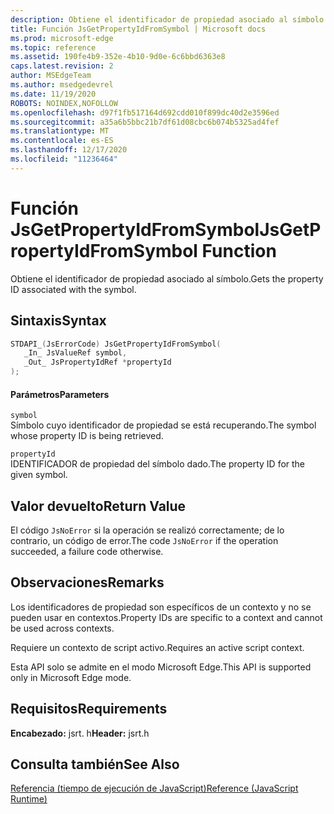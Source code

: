 ```yaml
---
description: Obtiene el identificador de propiedad asociado al símbolo.
title: Función JsGetPropertyIdFromSymbol | Microsoft docs
ms.prod: microsoft-edge
ms.topic: reference
ms.assetid: 190fe4b9-352e-4b10-9d0e-6c6bbd6363e8
caps.latest.revision: 2
author: MSEdgeTeam
ms.author: msedgedevrel
ms.date: 11/19/2020
ROBOTS: NOINDEX,NOFOLLOW
ms.openlocfilehash: d97f1fb517164d692cdd010f899dc40d2e3596ed
ms.sourcegitcommit: a35a6b5bbc21b7df61d08cbc6b074b5325ad4fef
ms.translationtype: MT
ms.contentlocale: es-ES
ms.lasthandoff: 12/17/2020
ms.locfileid: "11236464"
---
```

# <span data-ttu-id="e1751-103">Función JsGetPropertyIdFromSymbol</span><span class="sxs-lookup"><span data-stu-id="e1751-103">JsGetPropertyIdFromSymbol Function</span></span>

<span data-ttu-id="e1751-104">Obtiene el identificador de propiedad asociado al símbolo.</span><span class="sxs-lookup"><span data-stu-id="e1751-104">Gets the property ID associated with the symbol.</span></span>  
  
## <span data-ttu-id="e1751-105">Sintaxis</span><span class="sxs-lookup"><span data-stu-id="e1751-105">Syntax</span></span>  
  
```cpp  
STDAPI_(JsErrorCode) JsGetPropertyIdFromSymbol(  
   _In_ JsValueRef symbol,  
   _Out_ JsPropertyIdRef *propertyId  
);  
```  
  
#### <span data-ttu-id="e1751-106">Parámetros</span><span class="sxs-lookup"><span data-stu-id="e1751-106">Parameters</span></span>  
 `symbol`  
 <span data-ttu-id="e1751-107">Símbolo cuyo identificador de propiedad se está recuperando.</span><span class="sxs-lookup"><span data-stu-id="e1751-107">The symbol whose property ID is being retrieved.</span></span>  
  
 `propertyId`  
 <span data-ttu-id="e1751-108">IDENTIFICADOR de propiedad del símbolo dado.</span><span class="sxs-lookup"><span data-stu-id="e1751-108">The property ID for the given symbol.</span></span>  
  
## <span data-ttu-id="e1751-109">Valor devuelto</span><span class="sxs-lookup"><span data-stu-id="e1751-109">Return Value</span></span>  
 <span data-ttu-id="e1751-110">El código `JsNoError` si la operación se realizó correctamente; de lo contrario, un código de error.</span><span class="sxs-lookup"><span data-stu-id="e1751-110">The code `JsNoError` if the operation succeeded, a failure code otherwise.</span></span>  
  
## <span data-ttu-id="e1751-111">Observaciones</span><span class="sxs-lookup"><span data-stu-id="e1751-111">Remarks</span></span>  
 <span data-ttu-id="e1751-112">Los identificadores de propiedad son específicos de un contexto y no se pueden usar en contextos.</span><span class="sxs-lookup"><span data-stu-id="e1751-112">Property IDs are specific to a context and cannot be used across contexts.</span></span>  
  
 <span data-ttu-id="e1751-113">Requiere un contexto de script activo.</span><span class="sxs-lookup"><span data-stu-id="e1751-113">Requires an active script context.</span></span>  
  
 <span data-ttu-id="e1751-114">Esta API solo se admite en el modo Microsoft Edge.</span><span class="sxs-lookup"><span data-stu-id="e1751-114">This API is supported only in Microsoft Edge mode.</span></span>  
  
## <span data-ttu-id="e1751-115">Requisitos</span><span class="sxs-lookup"><span data-stu-id="e1751-115">Requirements</span></span>  
 <span data-ttu-id="e1751-116">**Encabezado:** jsrt. h</span><span class="sxs-lookup"><span data-stu-id="e1751-116">**Header:** jsrt.h</span></span>  
  
## <span data-ttu-id="e1751-117">Consulta también</span><span class="sxs-lookup"><span data-stu-id="e1751-117">See Also</span></span>  
 [<span data-ttu-id="e1751-118">Referencia (tiempo de ejecución de JavaScript)</span><span class="sxs-lookup"><span data-stu-id="e1751-118">Reference (JavaScript Runtime)</span></span>](../chakra-hosting/reference-javascript-runtime.md)
